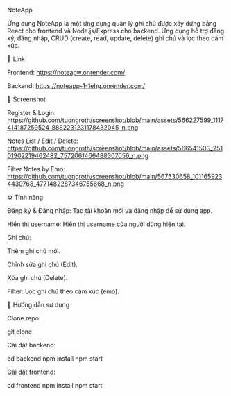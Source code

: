 NoteApp

Ứng dụng NoteApp là một ứng dụng quản lý ghi chú được xây dựng bằng React cho frontend và Node.js/Express cho backend. Ứng dụng hỗ trợ đăng ký, đăng nhập, CRUD (create, read, update, delete) ghi chú và lọc theo cảm xúc.

🔗 Link

Frontend: https://noteapw.onrender.com/

Backend: https://noteapp-1-1ehg.onrender.com/

📸 Screenshot

Register & Login:
https://github.com/tuongroth/screenshot/blob/main/assets/566227599_1117414187259524_8882231231178432045_n.png

Notes List / Edit / Delete:
https://github.com/tuongroth/screenshot/blob/main/assets/566541503_25101902219462482_7572061466488307056_n.png

Filter Notes by Emo:
https://github.com/tuongroth/screenshot/blob/main/567530658_1011659234430768_4771482287346755668_n.png

⚙️ Tính năng

Đăng ký & Đăng nhập: Tạo tài khoản mới và đăng nhập để sử dụng app.

Hiển thị username: Hiển thị username của người dùng hiện tại.

Ghi chú:

Thêm ghi chú mới.

Chỉnh sửa ghi chú (Edit).

Xóa ghi chú (Delete).

Filter: Lọc ghi chú theo cảm xúc (emo).

📝 Hướng dẫn sử dụng

Clone repo:

git clone <link-repo>


Cài đặt backend:

cd backend
npm install
npm start


Cài đặt frontend:

cd frontend
npm install
npm start
